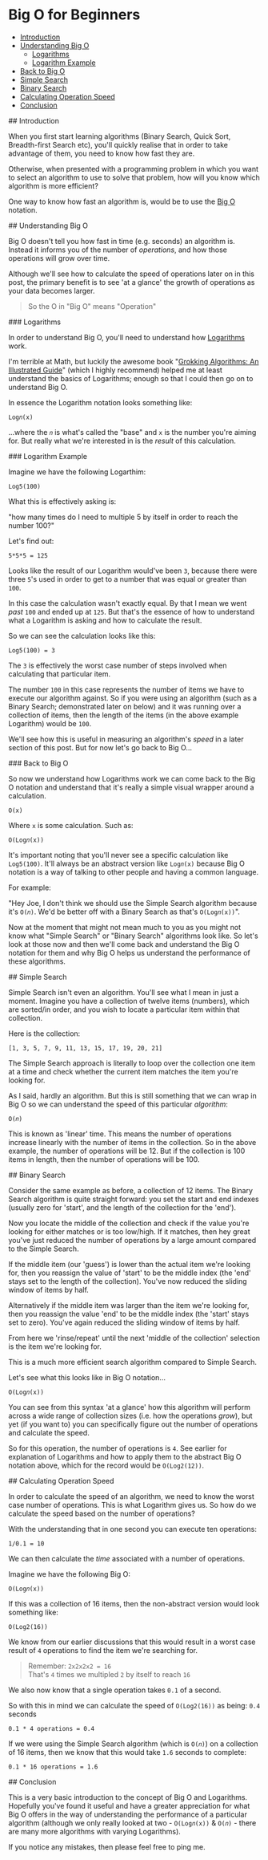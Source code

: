 # Big O for Beginners

- [Introduction](#1)
- [Understanding Big O](#2)
  - [Logarithms](#3) 
  - [Logarithm Example](#4) 
- [Back to Big O](#5)
- [Simple Search](#6)
- [Binary Search](#7)
- [Calculating Operation Speed](#8) 
- [Conclusion](#9) 

<div id="1"></div>
## Introduction

When you first start learning algorithms (Binary Search, Quick Sort, Breadth-first Search etc), you'll quickly realise that in order to take advantage of them, you need to know how fast they are. 

Otherwise, when presented with a programming problem in which you want to select an algorithm to use to solve that problem, how will you know which algorithm is more efficient?

One way to know how fast an algorithm is, would be to use the [Big O](https://en.wikipedia.org/wiki/The_Big_O) notation. 

<div id="2"></div>
## Understanding Big O

Big O doesn't tell you how fast in time (e.g. seconds) an algorithm is. Instead it informs you of the number of _operations_, and how those operations will grow over time.

Although we'll see how to calculate the speed of operations later on in this post, the primary benefit is to see 'at a glance' the growth of operations as your data becomes larger.

> So the O in "Big O" means "Operation"

<div id="3"></div>
### Logarithms

In order to understand Big O, you'll need to understand how [Logarithms](https://en.wikipedia.org/wiki/Logarithm) work.

I'm terrible at Math, but luckily the awesome book "[Grokking Algorithms: An Illustrated Guide](https://www.manning.com/books/grokking-algorithms)" (which I highly recommend) helped me at least understand the basics of Logarithms; enough so that I could then go on to understand Big O.

In essence the Logarithm notation looks something like:

<!--language-ini-->

    Log𝑛(х)

...where the `𝑛` is what's called the "base" and `х` is the number you're aiming for. But really what we're interested in is the _result_ of this calculation.

<div id="4"></div>
### Logarithm Example

Imagine we have the following Logarthim:

<!--language-ini-->

    Log5(100)

What this is effectively asking is:

"how many times do I need to multiple 5 by itself in order to reach the number 100?"

Let's find out:

<!--language-ini-->

    5*5*5 = 125

Looks like the result of our Logarithm would've been `3`, because there were three `5`'s used in order to get to a number that was equal or greater than `100`. 

In this case the calculation wasn't exactly equal. By that I mean we went _past_ `100` and ended up at `125`. But that's the essence of how to understand what a Logarithm is asking and how to calculate the result. 

So we can see the calculation looks like this:

<!--language-ini-->

    Log5(100) = 3

The `3` is effectively the worst case number of steps involved when calculating that particular item. 

The number `100` in this case represents the number of items we have to execute our algorithm against. So if you were using an algorithm (such as a Binary Search; demonstrated later on below) and it was running over a collection of items, then the length of the items (in the above example Logarithm) would be `100`.

We'll see how this is useful in measuring an algorithm's _speed_ in a later section of this post. But for now let's go back to Big O...

<div id="5"></div>
### Back to Big O

So now we understand how Logarithms work we can come back to the Big O notation and understand that it's really a simple visual wrapper around a calculation.

<!--language-ini-->

    O(х)

Where `х` is some calculation. Such as:

<!--language-ini-->

    O(Log𝑛(х))

It's important noting that you'll never see a specific calculation like `Log5(100)`. It'll always be an abstract version like `Log𝑛(х)` because Big O notation is a way of talking to other people and having a common language.

For example:

"Hey Joe, I don't think we should use the Simple Search algorithm because it's `O(𝑛)`. We'd be better off with a Binary Search as that's `O(Log𝑛(х))`".

Now at the moment that might not mean much to you as you might not know what "Simple Search" or "Binary Search" algorithms look like. So let's look at those now and then we'll come back and understand the Big O notation for them and why Big O helps us understand the performance of these algorithms.

<div id="6"></div>
## Simple Search

Simple Search isn't even an algorithm. You'll see what I mean in just a moment. Imagine you have a collection of twelve items (numbers), which are sorted/in order, and you wish to locate a particular item within that collection.

Here is the collection:

<!--language-py-->

    [1, 3, 5, 7, 9, 11, 13, 15, 17, 19, 20, 21]

The Simple Search approach is literally to loop over the collection one item at a time and check whether the current item matches the item you're looking for.

As I said, hardly an algorithm. But this is still something that we can wrap in Big O so we can understand the speed of this particular _algorithm_:

<!--language-ini-->

    O(𝑛)

This is known as 'linear' time. This means the number of operations increase linearly with the number of items in the collection. So in the above example, the number of operations will be 12. But if the collection is 100 items in length, then the number of operations will be 100.

<div id="7"></div>
## Binary Search

Consider the same example as before, a collection of 12 items. The Binary Search algorithm is quite straight forward: you set the start and end indexes (usually zero for 'start', and the length of the collection for the 'end'). 

Now you locate the middle of the collection and check if the value you're looking for either matches or is too low/high. If it matches, then hey great you've just reduced the number of operations by a large amount compared to the Simple Search.

If the middle item (our 'guess') is lower than the actual item we're looking for, then you reassign the value of 'start' to be the middle index (the 'end' stays set to the length of the collection). You've now reduced the sliding window of items by half.

Alternatively if the middle item was larger than the item we're looking for, then you reassign the value 'end' to be the middle index (the 'start' stays set to zero). You've again reduced the sliding window of items by half.

From here we 'rinse/repeat' until the next 'middle of the collection' selection is the item we're looking for.

This is a much more efficient search algorithm compared to Simple Search. 

Let's see what this looks like in Big O notation...

<!--language-ini-->

    O(Log𝑛(х))

You can see from this syntax 'at a glance' how this algorithm will perform across a wide range of collection sizes (i.e. how the operations _grow_), but yet (if you want to) you can specifically figure out the number of operations and calculate the speed. 

So for this operation, the number of operations is `4`. See earlier for explanation of Logarithms and how to apply them to the abstract Big O notation above, which for the record would be `O(Log2(12))`.

<div id="8"></div>
## Calculating Operation Speed

In order to calculate the speed of an algorithm, we need to know the worst case number of operations. This is what Logarithm gives us. So how do we calculate the speed based on the number of operations?

With the understanding that in one second you can execute ten operations:

<!--language-ini-->

    1/0.1 = 10

We can then calculate the _time_ associated with a number of operations.

Imagine we have the following Big O:

<!--language-ini-->

    O(Log𝑛(х))


If this was a collection of 16 items, then the non-abstract version would look something like:

<!--language-ini-->

    O(Log2(16))

We know from our earlier discussions that this would result in a worst case result of `4` operations to find the item we're searching for.

> Remember: `2x2x2x2 = 16`  
> That's `4` times we multipled `2` by itself to reach `16`

We also now know that a single operation takes `0.1` of a second.  

So with this in mind we can calculate the speed of `O(Log2(16))` as being: `0.4` seconds 

<!--language-ini-->

    0.1 * 4 operations = 0.4

If we were using the Simple Search algorithm (which is `O(𝑛)`) on a collection of 16 items, then we know that this would take `1.6` seconds to complete:

<!--language-ini-->

    0.1 * 16 operations = 1.6

<div id="9"></div>
## Conclusion

This is a very basic introduction to the concept of Big O and Logarithms. Hopefully you've found it useful and have a greater appreciation for what Big O offers in the way of understanding the performance of a particular algorithm (although we only really looked at two - `O(Log𝑛(х))` & `O(𝑛)` - there are many more algorithms with varying Logarithms).

If you notice any mistakes, then please feel free to ping me.

